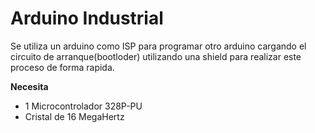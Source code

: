 # Arduino Industrial

Se utiliza un arduino como ISP para programar otro arduino cargando el circuito de arranque(bootloder) utilizando una shield para realizar este proceso de forma rapida.

**Necesita**
* 1 Microcontrolador 328P-PU
* Cristal de 16 MegaHertz

